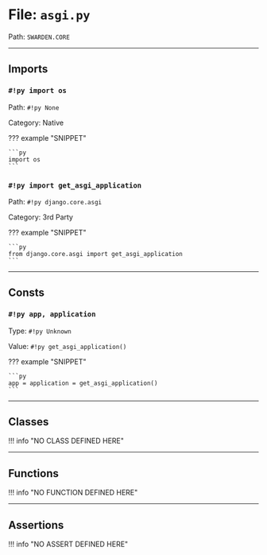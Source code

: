 
# File: `asgi.py`
Path: `SWARDEN.CORE`



---

## Imports

### `#!py import os`

Path: `#!py None`

Category: Native

??? example "SNIPPET"

    ```py
    import os
    ```

### `#!py import get_asgi_application`

Path: `#!py django.core.asgi`

Category: 3rd Party

??? example "SNIPPET"

    ```py
    from django.core.asgi import get_asgi_application
    ```



---

## Consts

### `#!py app, application`

Type: `#!py Unknown`

Value: `#!py get_asgi_application()`

??? example "SNIPPET"

    ```py
    app = application = get_asgi_application()
    ```



---

## Classes

!!! info "NO CLASS DEFINED HERE"

---

## Functions

!!! info "NO FUNCTION DEFINED HERE"

---

## Assertions

!!! info "NO ASSERT DEFINED HERE"
